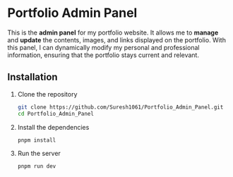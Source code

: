# Portfolio Admin Panel

This is the **admin panel** for my portfolio website. It allows me to **manage** and **update** the contents, images, and links displayed on the portfolio. With this panel, I can dynamically modify my personal and professional information, ensuring that the portfolio stays current and relevant.

## Installation

1. Clone the repository
   
   ```bash 
   git clone https://github.com/Suresh1061/Portfolio_Admin_Panel.git
   cd Portfolio_Admin_Panel
   ```
2. Install the dependencies

   ```bash
   pnpm install
   ```

3. Run the server

   ```bash
   pnpm run dev
   ```